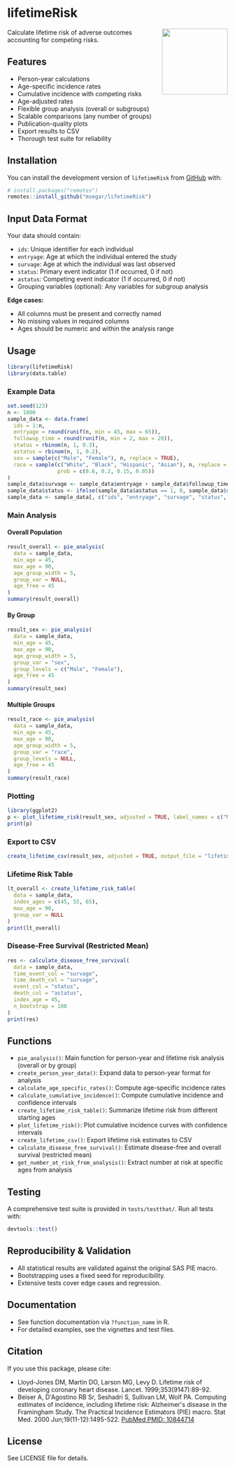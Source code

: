 # lifetimeRisk
<div>
<img src="lifetime_risk_sticker.png" width="150px" align="right">
</div>

Calculate lifetime risk of adverse outcomes accounting for competing risks.

## Features
- Person-year calculations
- Age-specific incidence rates
- Cumulative incidence with competing risks
- Age-adjusted rates
- Flexible group analysis (overall or subgroups)
- Scalable comparisons (any number of groups)
- Publication-quality plots
- Export results to CSV
- Thorough test suite for reliability

## Installation

You can install the development version of `lifetimeRisk` from [GitHub](https://github.com/msegar/lifetimeRisk) with:

```r
# install.packages("remotes")
remotes::install_github("msegar/lifetimeRisk")
```

## Input Data Format

Your data should contain:
- `ids`: Unique identifier for each individual
- `entryage`: Age at which the individual entered the study
- `survage`: Age at which the individual was last observed
- `status`: Primary event indicator (1 if occurred, 0 if not)
- `astatus`: Competing event indicator (1 if occurred, 0 if not)
- Grouping variables (optional): Any variables for subgroup analysis

**Edge cases:**
- All columns must be present and correctly named
- No missing values in required columns
- Ages should be numeric and within the analysis range

## Usage

```r
library(lifetimeRisk)
library(data.table)
```

### Example Data

```r
set.seed(123)
n <- 1000
sample_data <- data.frame(
  ids = 1:n,
  entryage = round(runif(n, min = 45, max = 65)),
  followup_time = round(runif(n, min = 2, max = 20)),
  status = rbinom(n, 1, 0.3),
  astatus = rbinom(n, 1, 0.2),
  sex = sample(c("Male", "Female"), n, replace = TRUE),
  race = sample(c("White", "Black", "Hispanic", "Asian"), n, replace = TRUE, 
                prob = c(0.6, 0.2, 0.15, 0.05))
)
sample_data$survage <- sample_data$entryage + sample_data$followup_time
sample_data$status <- ifelse(sample_data$astatus == 1, 0, sample_data$status)
sample_data <- sample_data[, c("ids", "entryage", "survage", "status", "astatus", "sex", "race")]
```

### Main Analysis

#### Overall Population

```r
result_overall <- pie_analysis(
  data = sample_data,
  min_age = 45,
  max_age = 90,
  age_group_width = 5,
  group_var = NULL,
  age_free = 45
)
summary(result_overall)
```

#### By Group

```r
result_sex <- pie_analysis(
  data = sample_data,
  min_age = 45,
  max_age = 90,
  age_group_width = 5,
  group_var = "sex",
  group_levels = c("Male", "Female"),
  age_free = 45
)
summary(result_sex)
```

#### Multiple Groups

```r
result_race <- pie_analysis(
  data = sample_data,
  min_age = 45,
  max_age = 90,
  age_group_width = 5,
  group_var = "race",
  group_levels = NULL,
  age_free = 45
)
summary(result_race)
```

### Plotting

```r
library(ggplot2)
p <- plot_lifetime_risk(result_sex, adjusted = TRUE, label_names = c("Male" = "Men", "Female" = "Women"))
print(p)
```

### Export to CSV

```r
create_lifetime_csv(result_sex, adjusted = TRUE, output_file = "lifetime_risk_sex.csv")
```

### Lifetime Risk Table

```r
lt_overall <- create_lifetime_risk_table(
  data = sample_data,
  index_ages = c(45, 55, 65),
  max_age = 90,
  group_var = NULL
)
print(lt_overall)
```

### Disease-Free Survival (Restricted Mean)

```r
res <- calculate_disease_free_survival(
  data = sample_data,
  time_event_col = "survage",
  time_death_col = "survage",
  event_col = "status",
  death_col = "astatus",
  index_age = 45,
  n_bootstrap = 100
)
print(res)
```

## Functions

- `pie_analysis()`: Main function for person-year and lifetime risk analysis (overall or by group)
- `create_person_year_data()`: Expand data to person-year format for analysis
- `calculate_age_specific_rates()`: Compute age-specific incidence rates
- `calculate_cumulative_incidence()`: Compute cumulative incidence and confidence intervals
- `create_lifetime_risk_table()`: Summarize lifetime risk from different starting ages
- `plot_lifetime_risk()`: Plot cumulative incidence curves with confidence intervals
- `create_lifetime_csv()`: Export lifetime risk estimates to CSV
- `calculate_disease_free_survival()`: Estimate disease-free and overall survival (restricted mean)
- `get_number_at_risk_from_analysis()`: Extract number at risk at specific ages from analysis

## Testing

A comprehensive test suite is provided in `tests/testthat/`.
Run all tests with:

```r
devtools::test()
```

## Reproducibility & Validation
- All statistical results are validated against the original SAS PIE macro.
- Bootstrapping uses a fixed seed for reproducibility.
- Extensive tests cover edge cases and regression.

## Documentation
- See function documentation via `?function_name` in R.
- For detailed examples, see the vignettes and test files.

## Citation
If you use this package, please cite:
- Lloyd-Jones DM, Martin DO, Larson MG, Levy D. Lifetime risk of developing coronary heart disease. Lancet. 1999;353(9147):89-92.
- Beiser A, D'Agostino RB Sr, Seshadri S, Sullivan LM, Wolf PA. Computing estimates of incidence, including lifetime risk: Alzheimer's disease in the Framingham Study. The Practical Incidence Estimators (PIE) macro. Stat Med. 2000 Jun;19(11-12):1495-522. [PubMed PMID: 10844714](https://pubmed.ncbi.nlm.nih.gov/10844714/)

## License
See LICENSE file for details.
